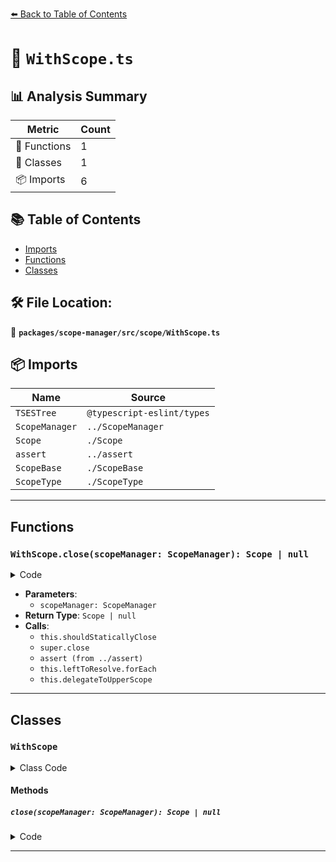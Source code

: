 [⬅️ Back to Table of Contents](../../../../index.md)

# 📄 `WithScope.ts`

## 📊 Analysis Summary

| Metric | Count |
|--------|-------|
| 🔧 Functions | 1 |
| 🧱 Classes | 1 |
| 📦 Imports | 6 |

## 📚 Table of Contents

- [Imports](#imports)
- [Functions](#functions)
- [Classes](#classes)

## 🛠️ File Location:
📂 **`packages/scope-manager/src/scope/WithScope.ts`**

## 📦 Imports

| Name | Source |
|------|--------|
| `TSESTree` | `@typescript-eslint/types` |
| `ScopeManager` | `../ScopeManager` |
| `Scope` | `./Scope` |
| `assert` | `../assert` |
| `ScopeBase` | `./ScopeBase` |
| `ScopeType` | `./ScopeType` |


---

## Functions

### `WithScope.close(scopeManager: ScopeManager): Scope | null`

<details><summary>Code</summary>

```ts
public override close(scopeManager: ScopeManager): Scope | null {
    if (this.shouldStaticallyClose()) {
      return super.close(scopeManager);
    }
    assert(this.leftToResolve);
    this.leftToResolve.forEach(ref => this.delegateToUpperScope(ref));
    this.leftToResolve = null;
    return this.upper;
  }
```
</details>

- **Parameters**:
  - `scopeManager: ScopeManager`
- **Return Type**: `Scope | null`
- **Calls**:
  - `this.shouldStaticallyClose`
  - `super.close`
  - `assert (from ../assert)`
  - `this.leftToResolve.forEach`
  - `this.delegateToUpperScope`

---

## Classes

### `WithScope`

<details><summary>Class Code</summary>

```ts
export class WithScope extends ScopeBase<
  ScopeType.with,
  TSESTree.WithStatement,
  Scope
> {
  constructor(
    scopeManager: ScopeManager,
    upperScope: WithScope['upper'],
    block: WithScope['block'],
  ) {
    super(scopeManager, ScopeType.with, upperScope, block, false);
  }

  public override close(scopeManager: ScopeManager): Scope | null {
    if (this.shouldStaticallyClose()) {
      return super.close(scopeManager);
    }
    assert(this.leftToResolve);
    this.leftToResolve.forEach(ref => this.delegateToUpperScope(ref));
    this.leftToResolve = null;
    return this.upper;
  }
}
```
</details>

#### Methods

##### `close(scopeManager: ScopeManager): Scope | null`

<details><summary>Code</summary>

```ts
public override close(scopeManager: ScopeManager): Scope | null {
    if (this.shouldStaticallyClose()) {
      return super.close(scopeManager);
    }
    assert(this.leftToResolve);
    this.leftToResolve.forEach(ref => this.delegateToUpperScope(ref));
    this.leftToResolve = null;
    return this.upper;
  }
```
</details>


---